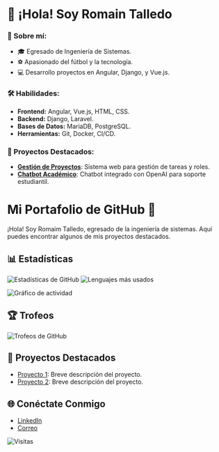 # 👋 ¡Hola! Soy Romain Talledo 

### 🚀 Sobre mí:
- 🎓 Egresado de Ingeniería de Sistemas.
- ⚽ Apasionado del fútbol y la tecnología.
- 💻 Desarrollo proyectos en Angular, Django, y Vue.js.

### 🛠️ Habilidades:
- **Frontend:** Angular, Vue.js, HTML, CSS.
- **Backend:** Django, Laravel.
- **Bases de Datos:** MariaDB, PostgreSQL.
- **Herramientas:** Git, Docker, CI/CD.

### 🌟 Proyectos Destacados:
- [**Gestión de Proyectos**](https://github.com/usuario/proyecto): Sistema web para gestión de tareas y roles.
- [**Chatbot Académico**](https://github.com/usuario/chatbot): Chatbot integrado con OpenAI para soporte estudiantil.


# Mi Portafolio de GitHub 🚀

¡Hola! Soy Romaim Talledo, egresado de la ingeniería de sistemas. Aquí puedes encontrar algunos de mis proyectos destacados.

## 📊 Estadísticas
![Estadísticas de GitHub](https://github-readme-stats.vercel.app/api?username=RTalledo27&show_icons=true&theme=radical)
![Lenguajes más usados](https://github-readme-stats.vercel.app/api/top-langs/?username=RTalledo27&layout=compact&theme=radical)

![Gráfico de actividad](https://github-readme-activity-graph.cyclic.app/graph?username=RTalledo27&theme=react-dark&hide_border=true)

## 🏆 Trofeos
![Trofeos de GitHub](https://github-profile-trophy.vercel.app/?username=RTalledo27&theme=radical)

## 🚀 Proyectos Destacados
- [Proyecto 1](https://github.com/usuario/proyecto1): Breve descripción del proyecto.
- [Proyecto 2](https://github.com/usuario/proyecto2): Breve descripción del proyecto.

## 🌐 Conéctate Conmigo
- [LinkedIn](https://linkedin.com/in/tu-perfil)
- [Correo](mailto:tu-email@example.com)

![Visitas](https://komarev.com/ghpvc/?username=tu-usuario&style=for-the-badge&color=blue)
